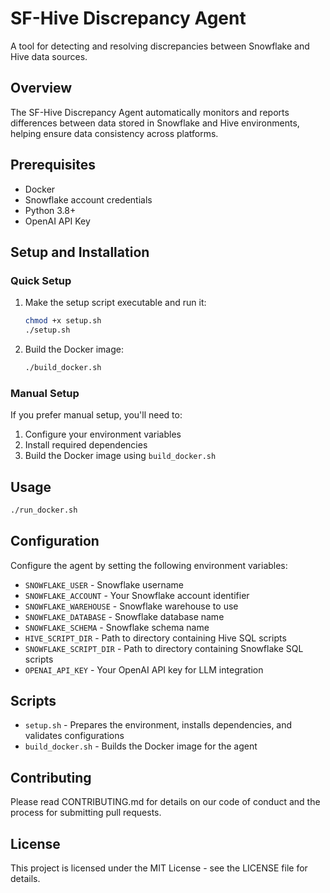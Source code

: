 # SF-Hive Discrepancy Agent

A tool for detecting and resolving discrepancies between Snowflake and Hive data sources.

## Overview

The SF-Hive Discrepancy Agent automatically monitors and reports differences between data stored in Snowflake and Hive environments, helping ensure data consistency across platforms.

## Prerequisites

- Docker
- Snowflake account credentials
- Python 3.8+
- OpenAI API Key

## Setup and Installation

### Quick Setup

1. Make the setup script executable and run it:
   ```bash
   chmod +x setup.sh
   ./setup.sh
   ```

2. Build the Docker image:
   ```bash
   ./build_docker.sh
   ```

### Manual Setup

If you prefer manual setup, you'll need to:
1. Configure your environment variables
2. Install required dependencies
3. Build the Docker image using `build_docker.sh`

## Usage

```bash
./run_docker.sh
```

## Configuration

Configure the agent by setting the following environment variables:

- `SNOWFLAKE_USER` - Snowflake username
- `SNOWFLAKE_ACCOUNT` - Your Snowflake account identifier
- `SNOWFLAKE_WAREHOUSE` - Snowflake warehouse to use
- `SNOWFLAKE_DATABASE` - Snowflake database name
- `SNOWFLAKE_SCHEMA` - Snowflake schema name
- `HIVE_SCRIPT_DIR` - Path to directory containing Hive SQL scripts
- `SNOWFLAKE_SCRIPT_DIR` - Path to directory containing Snowflake SQL scripts
- `OPENAI_API_KEY` - Your OpenAI API key for LLM integration

## Scripts

- `setup.sh` - Prepares the environment, installs dependencies, and validates configurations
- `build_docker.sh` - Builds the Docker image for the agent

## Contributing

Please read CONTRIBUTING.md for details on our code of conduct and the process for submitting pull requests.

## License

This project is licensed under the MIT License - see the LICENSE file for details.